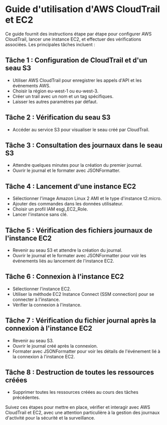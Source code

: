 # Guide d'utilisation d'AWS CloudTrail et EC2

Ce guide fournit des instructions étape par étape pour configurer AWS CloudTrail, lancer une instance EC2, et effectuer des vérifications associées. Les principales tâches incluent :

## Tâche 1 : Configuration de CloudTrail et d'un seau S3
- Utiliser AWS CloudTrail pour enregistrer les appels d'API et les événements AWS.
- Choisir la région eu-west-1 ou eu-west-3.
- Créer un trail avec un nom et un tag spécifiques.
- Laisser les autres paramètres par défaut.

## Tâche 2 : Vérification du seau S3
- Accéder au service S3 pour visualiser le seau créé par CloudTrail.

## Tâche 3 : Consultation des journaux dans le seau S3
- Attendre quelques minutes pour la création du premier journal.
- Ouvrir le journal et le formater avec JSONFormatter.

## Tâche 4 : Lancement d'une instance EC2
- Sélectionner l'image Amazon Linux 2 AMI et le type d'instance t2.micro.
- Ajouter des commandes dans les données utilisateur.
- Choisir un profil IAM esgi_EC2_Role.
- Lancer l'instance sans clé.

## Tâche 5 : Vérification des fichiers journaux de l'instance EC2
- Revenir au seau S3 et attendre la création du journal.
- Ouvrir le journal et le formater avec JSONFormatter pour voir les événements liés au lancement de l'instance EC2.

## Tâche 6 : Connexion à l'instance EC2
- Sélectionner l'instance EC2.
- Utiliser la méthode EC2 Instance Connect (SSM connection) pour se connecter à l'instance.
- Vérifier la connexion à l'instance.

## Tâche 7 : Vérification du fichier journal après la connexion à l'instance EC2
- Revenir au seau S3.
- Ouvrir le journal créé après la connexion.
- Formater avec JSONFormatter pour voir les détails de l'événement lié à la connexion à l'instance EC2.

## Tâche 8 : Destruction de toutes les ressources créées
- Supprimer toutes les ressources créées au cours des tâches précédentes.

Suivez ces étapes pour mettre en place, vérifier et interagir avec AWS CloudTrail et EC2, avec une attention particulière à la gestion des journaux d'activité pour la sécurité et la surveillance.
